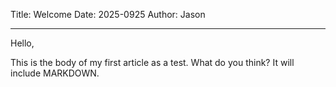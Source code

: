 Title: Welcome
Date: 2025-0925
Author: Jason

-----
Hello,

This is the body of my first article as a test. What do you think? It will include MARKDOWN.
